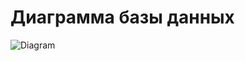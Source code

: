 # Диаграмма базы данных

![Diagram](https://www.plantuml.com/plantuml/png/hPNFZXCn3CRlynHXkO34IijX3_Iqxu5Wv2RUgTNyYM87jaAyE_LEXr2OY5RgLAegU_pxx2zo-iG2HMhmm_16TXZGP0yK1qdPI3BR99A2SLJG2gKuy9vYXWB1U8eeXumc5TcbOR0Uc8rD8M0KysCmnWZmVcCe2avOD50Pov-1vVLHy4KsHhyrcXFBw43m6AA0B12onicruf_dWgEdFV9Hja6xogqubpGL287YD7g8KuK9PqQ4S5J_1iNkeBnxV7ZVq-VagpfpwSHSju6OASMr2V45RHLDQlWlgnmsYzPQKV5kzmg8ZfJTA98osJCLHy_FPAkNmqNJg-HlvqQm5fbfIvxaq35aUNc5XIoZ1SPE9SLSHKs3rjh7XxctLAMJx3Mkarzvr7gMSud-MYtBmFmz5VTl4oNv_waCo_AiFlUVtpv-qi-7rmtzSlzrziXqdesvq_I6tDtLu7dKFbZJ3RnitoNWKq4FV4fts3TgUbdP6zlSm3UtkTD03tnQx3xuDRsGkmkyHbw_CXjv2Lq3lzxeTbNS-0IVC3hzC_m5)